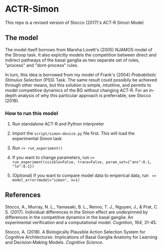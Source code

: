 # ACTR-Simon
 This repo is a revised version of Stocco (2017)'s ACT-R Simon Model



## The model 
The model itself borrows from Marsha Lovett's (2005) NJAMOS model of
the Stroop task. It also explcitly models the competition between
direct and indirect pathways of the basal ganglia as two separate set
of rules, "process" and "dont-process" rules.

In turn, this idea is borrowed from my model of Frank's (2004)
_Probabilistic Stimulus Selection_ (PSS) Task. The same result
could possibily be achieved through other means, but this
solution is simple, intutitive, and permits to model competitive
dynamics of the BG without changing ACT-R.  For an in-depth analysis
of why this particular approach is preferrable, see Stocco (2018).


### How to run this model

1. Run standalone ACT-R and Python interpreter

2. Import the `script/simon-device.py` file first. This will load the
   experimental Simon task 

3. Run `>> run_experiment()`

4. If you want to change parameters, run `>> run_experiment(visible=False, trace=False, param_set={"ans":0.1, "le":0.1})`

4. (Optional) If you want to compare model data to emperical data, run ` >> model_error(model="simon", n=1)`

## References

Stocco, A., Murray, N. L., Yamasaki, B. L., Renno, T. J., Nguyen, J.,
& Prat, C. S. (2017). Individual differences in the Simon effect are
underpinned by differences in the  competitive dynamics in the basal
ganglia: An experimental verification and a computational
model. _Cognition_, _164_, 31-45.


Stocco, A. (2018). A Biologically Plausible Action Selection System
for Cognitive Architectures: Implications of Basal Ganglia Anatomy for
Learning and Decision‐Making Models. _Cognitive Science_.
